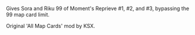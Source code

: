 Gives Sora and Riku 99 of Moment's Reprieve #1, #2, and #3, bypassing the 99 map card limit.

Original 'All Map Cards' mod by KSX.
